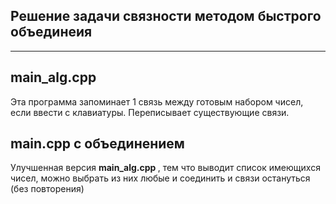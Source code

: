 ## Решение задачи связности методом быстрого объединеия
<hr>

## main_alg.cpp

Эта программа запоминает 1 связь между готовым набором чисел, если ввести с клавиатуры. Переписывает существующие связи.

## main.cpp с объединением

Улучшенная версия <b> main_alg.cpp </b>, тем что выводит список имеющихся чисел, можно выбрать из них любые и соединить и связи остануться (без повторения)